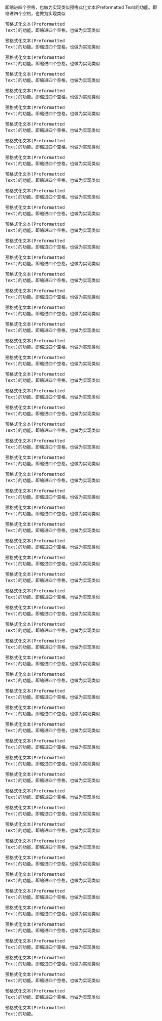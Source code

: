 即缩进四个空格，也做为实现类似预格式化文本(Preformatted Text)的功能。即缩进四个空格，也做为实现类似<pre>预格式化文本(Preformatted Text)的功能。即缩进四个空格，也做为实现类似<pre>预格式化文本(Preformatted Text)的功能。即缩进四个空格，也做为实现类似<pre>预格式化文本(Preformatted Text)的功能。即缩进四个空格，也做为实现类似<pre>预格式化文本(Preformatted Text)的功能。即缩进四个空格，也做为实现类似<pre>预格式化文本(Preformatted Text)的功能。即缩进四个空格，也做为实现类似<pre>预格式化文本(Preformatted Text)的功能。即缩进四个空格，也做为实现类似<pre>预格式化文本(Preformatted Text)的功能。即缩进四个空格，也做为实现类似<pre>预格式化文本(Preformatted Text)的功能。即缩进四个空格，也做为实现类似<pre>预格式化文本(Preformatted Text)的功能。即缩进四个空格，也做为实现类似<pre>预格式化文本(Preformatted Text)的功能。即缩进四个空格，也做为实现类似<pre>预格式化文本(Preformatted Text)的功能。即缩进四个空格，也做为实现类似<pre>预格式化文本(Preformatted Text)的功能。即缩进四个空格，也做为实现类似<pre>预格式化文本(Preformatted Text)的功能。即缩进四个空格，也做为实现类似<pre>预格式化文本(Preformatted Text)的功能。即缩进四个空格，也做为实现类似<pre>预格式化文本(Preformatted Text)的功能。即缩进四个空格，也做为实现类似<pre>预格式化文本(Preformatted Text)的功能。即缩进四个空格，也做为实现类似<pre>预格式化文本(Preformatted Text)的功能。即缩进四个空格，也做为实现类似<pre>预格式化文本(Preformatted Text)的功能。即缩进四个空格，也做为实现类似<pre>预格式化文本(Preformatted Text)的功能。即缩进四个空格，也做为实现类似<pre>预格式化文本(Preformatted Text)的功能。即缩进四个空格，也做为实现类似<pre>预格式化文本(Preformatted Text)的功能。即缩进四个空格，也做为实现类似<pre>预格式化文本(Preformatted Text)的功能。即缩进四个空格，也做为实现类似<pre>预格式化文本(Preformatted Text)的功能。即缩进四个空格，也做为实现类似<pre>预格式化文本(Preformatted Text)的功能。即缩进四个空格，也做为实现类似<pre>预格式化文本(Preformatted Text)的功能。即缩进四个空格，也做为实现类似<pre>预格式化文本(Preformatted Text)的功能。即缩进四个空格，也做为实现类似<pre>预格式化文本(Preformatted Text)的功能。即缩进四个空格，也做为实现类似<pre>预格式化文本(Preformatted Text)的功能。即缩进四个空格，也做为实现类似<pre>预格式化文本(Preformatted Text)的功能。即缩进四个空格，也做为实现类似<pre>预格式化文本(Preformatted Text)的功能。即缩进四个空格，也做为实现类似<pre>预格式化文本(Preformatted Text)的功能。即缩进四个空格，也做为实现类似<pre>预格式化文本(Preformatted Text)的功能。即缩进四个空格，也做为实现类似<pre>预格式化文本(Preformatted Text)的功能。即缩进四个空格，也做为实现类似<pre>预格式化文本(Preformatted Text)的功能。即缩进四个空格，也做为实现类似<pre>预格式化文本(Preformatted Text)的功能。即缩进四个空格，也做为实现类似<pre>预格式化文本(Preformatted Text)的功能。即缩进四个空格，也做为实现类似<pre>预格式化文本(Preformatted Text)的功能。即缩进四个空格，也做为实现类似<pre>预格式化文本(Preformatted Text)的功能。即缩进四个空格，也做为实现类似<pre>预格式化文本(Preformatted Text)的功能。即缩进四个空格，也做为实现类似<pre>预格式化文本(Preformatted Text)的功能。即缩进四个空格，也做为实现类似<pre>预格式化文本(Preformatted Text)的功能。即缩进四个空格，也做为实现类似<pre>预格式化文本(Preformatted Text)的功能。即缩进四个空格，也做为实现类似<pre>预格式化文本(Preformatted Text)的功能。即缩进四个空格，也做为实现类似<pre>预格式化文本(Preformatted Text)的功能。即缩进四个空格，也做为实现类似<pre>预格式化文本(Preformatted Text)的功能。即缩进四个空格，也做为实现类似<pre>预格式化文本(Preformatted Text)的功能。即缩进四个空格，也做为实现类似<pre>预格式化文本(Preformatted Text)的功能。即缩进四个空格，也做为实现类似<pre>预格式化文本(Preformatted Text)的功能。即缩进四个空格，也做为实现类似<pre>预格式化文本(Preformatted Text)的功能。即缩进四个空格，也做为实现类似<pre>预格式化文本(Preformatted Text)的功能。即缩进四个空格，也做为实现类似<pre>预格式化文本(Preformatted Text)的功能。即缩进四个空格，也做为实现类似<pre>预格式化文本(Preformatted Text)的功能。即缩进四个空格，也做为实现类似<pre>预格式化文本(Preformatted Text)的功能。即缩进四个空格，也做为实现类似<pre>预格式化文本(Preformatted Text)的功能。即缩进四个空格，也做为实现类似<pre>预格式化文本(Preformatted Text)的功能。即缩进四个空格，也做为实现类似<pre>预格式化文本(Preformatted Text)的功能。即缩进四个空格，也做为实现类似<pre>预格式化文本(Preformatted Text)的功能。即缩进四个空格，也做为实现类似<pre>预格式化文本(Preformatted Text)的功能。即缩进四个空格，也做为实现类似<pre>预格式化文本(Preformatted Text)的功能。即缩进四个空格，也做为实现类似<pre>预格式化文本(Preformatted Text)的功能。
